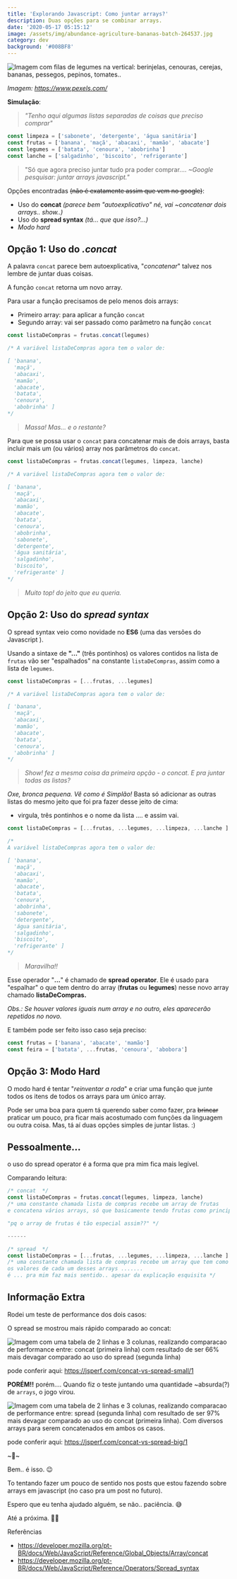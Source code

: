 ```yaml
---
title: 'Explorando Javascript: Como juntar arrays?'
description: Duas opções para se combinar arrays.
date: '2020-05-17 05:15:12'
image: /assets/img/abundance-agriculture-bananas-batch-264537.jpg
category: dev
background: '#008BF8'
---
```

![Imagem com filas de legumes na vertical: berinjelas, cenouras, cerejas, bananas, pessegos, pepinos, tomates..](/assets/img/abundance-agriculture-bananas-batch-264537.jpg "Imagem: https://www.pexels.com/")

*Imagem:* [](https://www.pexels.com/)*<https://www.pexels.com/>*

**Simulação**:

> *"Tenho aqui algumas listas separadas de coisas que preciso comprar"*

```jsx
const limpeza = ['sabonete', 'detergente', 'água sanitária']
const frutas = ['banana', 'maçã', 'abacaxi', 'mamão', 'abacate']
const legumes = ['batata', 'cenoura', 'abobrinha']
const lanche = ['salgadinho', 'biscoito', 'refrigerante']
```

> "Só que agora preciso juntar tudo pra poder comprar.... *~Google pesquisar: juntar arrays javascript."*

Opções encontradas ~~(não é exatamente assim que vem no google)~~:

* Uso do **concat** *(parece bem "autoexplicativo" né, vai ~concatenar dois arrays.. show..)*
* Uso do **spread syntax** *(tá... que que isso?...)*
* *Modo hard*

## Opção 1: Uso do *.concat*

A palavra `concat` parece bem autoexplicativa, "*concatenar*" talvez nos lembre de juntar duas coisas.

A função `concat` retorna um novo array.

Para usar a função precisamos de pelo menos dois arrays:

* Primeiro array: para aplicar a função `concat`
* Segundo array: vai ser passado como parâmetro na função `concat`

```jsx
const listaDeCompras = frutas.concat(legumes)

/* A variável listaDeCompras agora tem o valor de:

[ 'banana',
  'maçã',
  'abacaxi',
  'mamão',
  'abacate',
  'batata',
  'cenoura',
  'abobrinha' ]
*/
```

> *Massa! Mas... e o restante?*

Para que se possa usar o `concat` para concatenar mais de dois arrays, basta incluir mais um (ou vários) array nos parâmetros do `concat`.

```jsx
const listaDeCompras = frutas.concat(legumes, limpeza, lanche)

/* A variável listaDeCompras agora tem o valor de:

[ 'banana',
  'maçã',
  'abacaxi',
  'mamão',
  'abacate',
  'batata',
  'cenoura',
  'abobrinha',
  'sabonete',
  'detergente',
  'água sanitária',
  'salgadinho',
  'biscoito',
  'refrigerante' ]
*/
```

> *Muito top! do jeito que eu queria.*

## Opção 2: Uso do *spread syntax*

O spread syntax veio como novidade no **ES6** (uma das versões do Javascript ).

Usando a sintaxe de **"..."** (três pontinhos) os valores contidos na lista de `frutas` vão ser "espalhados" na constante `listaDeCompras`, assim como a lista de `legumes`.

```jsx
const listaDeCompras = [...frutas, ...legumes]

/* A variável listaDeCompras agora tem o valor de:

[ 'banana',
  'maçã',
  'abacaxi',
  'mamão',
  'abacate',
  'batata',
  'cenoura',
  'abobrinha' ]
*/
```

> *Show! fez a mesma coisa da primeira opção - o concat. E pra juntar todas as listas?*

*Oxe, bronca pequena. Vê como é Simplão!* Basta só adicionar as outras listas do mesmo jeito que foi pra fazer desse jeito de cima:

* virgula, três pontinhos e o nome da lista .... e assim vai.

```jsx
const listaDeCompras = [...frutas, ...legumes, ...limpeza, ...lanche ]

/*
A variável listaDeCompras agora tem o valor de:

[ 'banana',
  'maçã',
  'abacaxi',
  'mamão',
  'abacate',
  'batata',
  'cenoura',
  'abobrinha',
  'sabonete',
  'detergente',
  'água sanitária',
  'salgadinho',
  'biscoito',
  'refrigerante' ]
*/
```

> *Maravilha!!*

Esse operador "**...**" é chamado de **spread operator**. Ele é usado para "espalhar" o que tem dentro do array (**frutas** ou **legumes**) nesse novo array chamado **listaDeCompras.**

*Obs.: Se houver valores iguais num array e no outro, eles aparecerão repetidos no novo.*

E também pode ser feito isso caso seja preciso:

```jsx
const frutas = ['banana', 'abacate', 'mamão']
const feira = ['batata', ...frutas, 'cenoura', 'abobora']
```

## Opção 3: Modo Hard

O modo hard é tentar "*reinventar a roda*" e criar uma função que junte todos os itens de todos os arrays para um único array.

Pode ser uma boa para quem tá querendo saber como fazer, pra ~~brincar~~ praticar um pouco, pra ficar mais acostumado com funções da linguagem ou outra coisa. Mas, tá aí duas opções simples de juntar listas. :)

## Pessoalmente...

o uso do spread operator é a forma que pra mim fica mais legível.

Comparando leitura:

```jsx
/* concat  */
const listaDeCompras = frutas.concat(legumes, limpeza, lanche)
/* uma constante chamada lista de compras recebe um array de frutas 
e concatena vários arrays, só que basicamente tendo frutas como principal (???) 

"pq o array de frutas é tão especial assim??" */

------

/* spread  */
const listaDeCompras = [...frutas, ...legumes, ...limpeza, ...lanche ]
/* uma constante chamada lista de compras recebe um array que tem como valores
os valores de cada um desses arrays ....... 
é ... pra mim faz mais sentido.. apesar da explicação esquisita */
```

## Informação Extra

Rodei um teste de performance dos dois casos:

O spread se mostrou mais rápido comparado ao concat:

![Imagem com uma tabela de 2 linhas e 3 colunas, realizando comparacao de performance entre: concat (primeira linha) com resultado de ser 66% mais devagar comparado ao uso do spread (segunda linha)](/assets/img/jsperf1.png)

pode conferir aqui: [](https://jsperf.com/concat-vs-spread-small/1)<https://jsperf.com/concat-vs-spread-small/1>

**PORÉM!!** porém.... Quando fiz o teste juntando uma quantidade ~absurda(?) de `arrays`, o jogo virou.

![Imagem com uma tabela de 2 linhas e 3 colunas, realizando comparacao de performance entre: spread (segunda linha) com resultado de ser 97% mais devagar comparado ao uso do concat (primeira linha). Com diversos arrays para serem concatenados em ambos os casos.](/assets/img/jsperf2.png)

pode conferir aqui: [](https://jsperf.com/concat-vs-spread-big/1)<https://jsperf.com/concat-vs-spread-big/1>

\~🌟\~

Bem.. é isso. 😉

To tentando fazer um pouco de sentido nos posts que estou fazendo sobre arrays em javascript (no caso pra um post no futuro).

Espero que eu tenha ajudado alguém, se não.. paciência. 😅

Até a próxima. 🤙🏽

Referências

* [](https://developer.mozilla.org/pt-BR/docs/Web/JavaScript/Reference/Global_Objects/Array/concat)<https://developer.mozilla.org/pt-BR/docs/Web/JavaScript/Reference/Global_Objects/Array/concat>
* [](https://developer.mozilla.org/pt-BR/docs/Web/JavaScript/Reference/Operators/Spread_syntax)<https://developer.mozilla.org/pt-BR/docs/Web/JavaScript/Reference/Operators/Spread_syntax>
